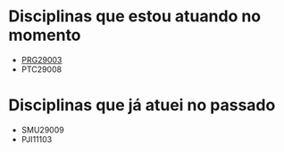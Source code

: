 # Disciplinas que estou atuando no momento
- [PRG29003](prg2/)
- PTC29008

# Disciplinas que já atuei no passado
- SMU29009
- PJI11103
